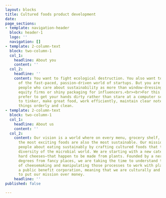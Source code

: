 ```yaml
---
layout: blocks
title: Cultured foods product development
date: 
page_sections:
- template: navigation-header
  block: header-1
  logo: ''
  navigation: []
- template: 2-column-text
  block: two-column-1
  col_1:
    headline: About you
    content: ''
  col_2:
    headline: ''
    content: You want to fight ecological destruction. You also want to be a part
      of the fast-paced, passion-driven world of startups. But you are looking for
      people who care about sustainability as more than window-dressing for private
      equity firms or shiny packaging for influencers.<br><br>For this position, you
      prefer to get your hands dirty rather than stare at a computer screen. You love
      to tinker, make great food, work efficiently, maintain clear notes, and keep
      things orderly and clean.
- template: 2-column-text
  block: two-column-1
  col_1:
    headline: About us
    content: ''
  col_2:
    content: Our vision is a world where on every menu, grocery shelf, and table,
      the most exciting foods are also the most sustainable. Our mission is to excite
      people about eating sustainably by crafting cultured foods that tap into the
      diversity of the microbial world. We are starting with a new category of aged,
      hard cheeses—that happen to be made from plants. Founded by a nerd with fancy
      degrees from fancy places, we are taking the time to understand the science
      of cheesemaking and manipulating those processes to work with plants. We are
      a public benefit corporation, meaning that we are culturally and legally obligated
      to put our mission over money.
    headline: ''
published: false

---
```

